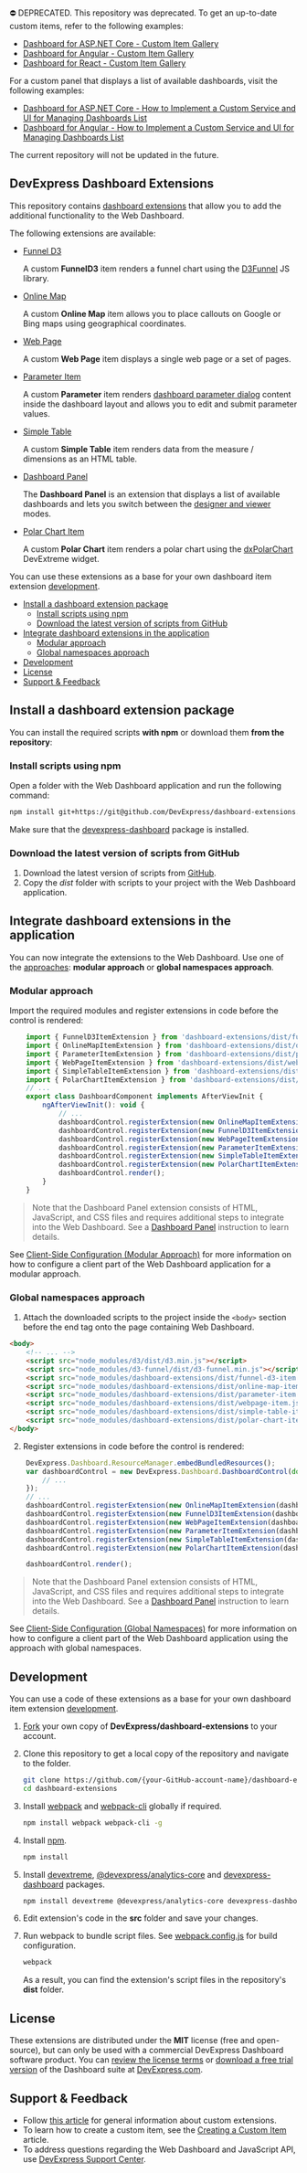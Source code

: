 ⛔ DEPRECATED. This repository was deprecated. To get an up-to-date custom items, refer to the following examples:

* [Dashboard for ASP.NET Core - Custom Item Gallery](https://github.com/DevExpress-Examples/asp-net-core-dashboard-custom-item-gallery)
* [Dashboard for Angular - Custom Item Gallery](https://github.com/DevExpress-Examples/dashboard-angular-app-custom-item-gallery)
* [Dashboard for React - Custom Item Gallery](https://github.com/DevExpress-Examples/dashboard-react-app-custom-item-gallery)

For a custom panel that displays a list of available dashboards, visit the following examples:

* [Dashboard for ASP.NET Core - How to Implement a Custom Service and UI for Managing Dashboards List](https://github.com/DevExpress-Examples/asp-net-core-dashboard-custom-panel)
* [Dashboard for Angular - How to Implement a Custom Service and UI for Managing Dashboards List](https://github.com/DevExpress-Examples/angular-dashboard-custom-panel)

The current repository will not be updated in the future.

## DevExpress Dashboard Extensions

This repository contains [dashboard extensions](https://docs.devexpress.com/Dashboard/117232) that allow you to add the additional functionality to the Web Dashboard. 

The following extensions are available:

- [Funnel D3](docs/funnel-d3-item.md)

    A custom **FunnelD3** item renders a funnel chart using the [D3Funnel](https://github.com/jakezatecky/d3-funnel/blob/master/README.md) JS library.

- [Online Map](docs/online-map-item.md)

    A custom **Online Map** item allows you to place callouts on Google or Bing maps using geographical coordinates.

- [Web Page](docs/webpage-item.md)

    A custom **Web Page** item displays a single web page or a set of pages.

- [Parameter Item](docs/parameter-item.md)

    A custom **Parameter** item renders [dashboard parameter dialog](https://docs.devexpress.com/Dashboard/117571) content inside the dashboard layout and allows you to edit and submit parameter values.

- [Simple Table](docs/simple-table-item.md)

    A custom **Simple Table** item renders data from the measure / dimensions as an HTML table.

- [Dashboard Panel](docs/dashboard-panel.md)

    The **Dashboard Panel** is an extension that displays a list of available dashboards and lets you switch between the [designer and viewer](https://docs.devexpress.com/Dashboard/120098) modes.

- [Polar Chart Item](docs/polar-chart-item.md)

    A custom **Polar Chart** item renders a polar chart using the [dxPolarChart](https://js.devexpress.com/Documentation/ApiReference/Data_Visualization_Widgets/dxPolarChart/) DevExtreme widget.

You can use these extensions as a base for your own dashboard item extension [development](https://docs.devexpress.com/Dashboard/117546).

- [Install a dashboard extension package](#install-a-dashboard-extension-package)
    - [Install scripts using npm](#install-scripts-using-npm)
    - [Download the latest version of scripts from GitHub](#download-the-latest-version-of-scripts-from-github)
- [Integrate dashboard extensions in the application](#integrate-dashboard-extensions-in-the-application)
    - [Modular approach](#modular-approach)
    - [Global namespaces approach](#global-namespaces-approach)
- [Development](#development)
- [License](#license)
- [Support & Feedback](#support--feedback)

## Install a dashboard extension package

You can install the required scripts **with npm** or download them **from the repository**:

### Install scripts using npm
Open a folder with the Web Dashboard application and run the following command:

```bash
npm install git+https://git@github.com/DevExpress/dashboard-extensions.git
```

Make sure that the [devexpress-dashboard](https://www.npmjs.com/package/devexpress-dashboard) package is installed.

### Download the latest version of scripts from GitHub
1. Download the latest version of scripts from [GitHub](https://github.com/DevExpress/dashboard-extensions/releases).
2. Copy the *dist* folder with scripts to your project with the Web Dashboard application.


## Integrate dashboard extensions in the application

You can now integrate the extensions to the Web Dashboard. Use one of the [approaches](https://docs.devexpress.com/Dashboard/119108): **modular approach** or **global namespaces approach**.


### Modular approach

Import the required modules and register extensions in code before the control is rendered: 

```javascript
    import { FunnelD3ItemExtension } from 'dashboard-extensions/dist/funnel-d3-item';
    import { OnlineMapItemExtension } from 'dashboard-extensions/dist/online-map-item';
    import { ParameterItemExtension } from 'dashboard-extensions/dist/parameter-item';
    import { WebPageItemExtension } from 'dashboard-extensions/dist/webpage-item';
    import { SimpleTableItemExtension } from 'dashboard-extensions/dist/simple-table-item';
    import { PolarChartItemExtension } from 'dashboard-extensions/dist/polar-chart-item';
    // ...
    export class DashboardComponent implements AfterViewInit {
        ngAfterViewInit(): void {
            // ...
            dashboardControl.registerExtension(new OnlineMapItemExtension(dashboardControl));
            dashboardControl.registerExtension(new FunnelD3ItemExtension(dashboardControl));
            dashboardControl.registerExtension(new WebPageItemExtension(dashboardControl));
            dashboardControl.registerExtension(new ParameterItemExtension(dashboardControl));
            dashboardControl.registerExtension(new SimpleTableItemExtension(dashboardControl));
            dashboardControl.registerExtension(new PolarChartItemExtension(dashboardControl));
            dashboardControl.render(); 
        }
    }

```

> Note that the Dashboard Panel extension consists of HTML, JavaScript, and CSS files and requires additional steps to integrate into the Web Dashboard. See a [Dashboard Panel](docs/dashboard-panel.md) instruction to learn details.

See [Client-Side Configuration (Modular Approach)](https://docs.devexpress.com/Dashboard/400409/) for more information on how to configure a client part of the Web Dashboard application for a modular approach.

### Global namespaces approach

1. Attach the downloaded scripts to the project inside the `<body>` section before the end tag onto the page containing Web Dashboard.

```html
<body>
    <!-- ... -->
    <script src="node_modules/d3/dist/d3.min.js"></script>
    <script src="node_modules/d3-funnel/dist/d3-funnel.min.js"></script>
    <script src="node_modules/dashboard-extensions/dist/funnel-d3-item.js"></script>
    <script src="node_modules/dashboard-extensions/dist/online-map-item.js"></script>
    <script src="node_modules/dashboard-extensions/dist/parameter-item.js"></script>
    <script src="node_modules/dashboard-extensions/dist/webpage-item.js"></script>
    <script src="node_modules/dashboard-extensions/dist/simple-table-item.js"></script>
    <script src="node_modules/dashboard-extensions/dist/polar-chart-item.js"></script>
</body>
```

2. Register extensions in code before the control is rendered:

```javascript
    DevExpress.Dashboard.ResourceManager.embedBundledResources();
    var dashboardControl = new DevExpress.Dashboard.DashboardControl(document.getElementById("web-dashboard"), { 
        // ...
    });
    // ...
    dashboardControl.registerExtension(new OnlineMapItemExtension(dashboardControl));
    dashboardControl.registerExtension(new FunnelD3ItemExtension(dashboardControl));
    dashboardControl.registerExtension(new WebPageItemExtension(dashboardControl));
    dashboardControl.registerExtension(new ParameterItemExtension(dashboardControl));
    dashboardControl.registerExtension(new SimpleTableItemExtension(dashboardControl));
    dashboardControl.registerExtension(new PolarChartItemExtension(dashboardControl));

    dashboardControl.render();
```

> Note that the Dashboard Panel extension consists of HTML, JavaScript, and CSS files and requires additional steps to integrate into the Web Dashboard. See a [Dashboard Panel](docs/dashboard-panel.md) instruction to learn details.

See [Client-Side Configuration (Global Namespaces)](https://docs.devexpress.com/Dashboard/119158/) for more information on how to configure a client part of the Web Dashboard application using the approach with global namespaces.

## Development

You can use a code of these extensions as a base for your own dashboard item extension [development](https://docs.devexpress.com/Dashboard/117546).

1. [Fork](https://help.github.com/articles/fork-a-repo/) your own copy of **DevExpress/dashboard-extensions** to your account.

2. Clone this repository to get a local copy of the repository and navigate to the folder.
    ```bash
    git clone https://github.com/{your-GitHub-account-name}/dashboard-extensions.git
    cd dashboard-extensions
    ```

3. Install [webpack](https://www.npmjs.com/package/webpack) and [webpack-cli](https://www.npmjs.com/package/webpack-cli) globally if required.
    ```bash
    npm install webpack webpack-cli -g
    ```
4. Install [npm](https://www.npmjs.com/get-npm).

    ```bash
    npm install
    ```
5. Install [devextreme](https://www.npmjs.com/package/devextreme), [@devexpress/analytics-core](https://www.npmjs.com/package/@devexpress/analytics-core) and [devexpress-dashboard](https://www.npmjs.com/package/devexpress-dashboard) packages.

    ```bash
    npm install devextreme @devexpress/analytics-core devexpress-dashboard
    ```

6. Edit extension's code in the **src** folder and save your changes.

7. Run webpack to bundle script files. See [webpack.config.js](https://github.com/DevExpress/dashboard-extensions/blob/master/webpack.config.js) for build configuration.
    ```bash
    webpack
    ```
    As a result, you can find the extension's script files in the repository's **dist** folder.

## License

These extensions are distributed under the **MIT** license (free and open-source), but can only be used with a commercial DevExpress Dashboard software product. You can [review the license terms](https://www.devexpress.com/Support/EULAs/NetComponents.xml) or [download a free trial version](https://go.devexpress.com/DevExpressDownload_UniversalTrial.aspx) of the Dashboard suite at [DevExpress.com](https://www.devexpress.com).

## Support & Feedback

* Follow [this article](https://docs.devexpress.com/Dashboard/117232/) for general information about custom extensions.
* To learn how to create a custom item, see the [Creating a Custom Item](https://docs.devexpress.com/Dashboard/117546/) article.
* To address questions regarding the Web Dashboard and JavaScript API, use [DevExpress Support Center](https://www.devexpress.com/Support/Center).
